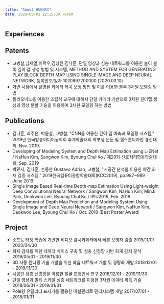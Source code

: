 ```yaml
---
title: "About HUNNXX"
date: 2020-08-01 22:15:00 -0400
---
```


## Experiences


## Patents
- 고병철,남재열,이덕우,김상원,김나훈, 단일 영상과 심층 네트워크를 이용한 놀이 블록 깊이 맵 생성 방법 및 시스템, METHOD AND SYSTEM FOR GENERATING PLAY BLOCK DEPTH MAP USING SINGLE IMAGE AND DEEP NEURAL NETWORK, 등록번호/일자 1020897200000 (2020.03.10)   
- 가변 시점에서 촬영된 카메라 왜곡 보정 방법 및 이를 이용한 블록 3차원 모델링 방법   
- 폴리오미노를 이용한 조립식 교구에 대해서 단일 카메라 기반으로 3차원 깊이맵 생성과 영상 분할 기술을 이용하여 3차원 모델링 하는 방법   

## Publications
- 김나훈, 최주은, 박윤철, 고병철, "CNN을 이용한 깊이 맵 예측과 모델링 시스템," 2019년 한국방송미디어공학회 추계학술대회 학부생 논문 및 캡스톤디자인 경진대회, Nov. 2019.
- Developing of Modeling System and Depth Map Estimation using L-ENet / NaHun Kim, Sangwon Kim, Byoung Chul Ko / 제29회 신호처리합동학술대회, Sep. 2019
- 박민지, 김나훈, 손동현 Gustavo Adrian, 고병철, "시공간 분석을 이용한 야간 화재 검증 시스템," 2019한국컴퓨터종합학술대회(KCC2019), pp.987~989 June.2019.
- Single Image Based Real-time Depth-map Estimation Using Light-weight Deep Convolutional Neural Network / Sangwon Kim, NaHun Kim, MinJi Park, Deokwoo Lee, Byoung Chul Ko / IPIU2019, Feb. 2019
- Development of Depth Map Prediction and Modeling System Using Single Image and Deep Neural Network / Sangwon Kim, NaHun Kim, Deokwoo Lee, Byoung Chul Ko / Oct. 2018 (Best Poster Award)

## Project
- 소프트 타겟 학습에 기반한 비디오 감시카메라에서 빠른 보행자 검출 2019/11/01 - 2020/04/30 
- 화재 감지를 위한 데이터 베이스 구축 및 심층 신경망 기반 화재 감지 분석 2019/05/01 - 2019/11/30
- 3D 자동 렌더링 기술 개발을 위한 학습 네트워크 개발 및 경량화 개발 2018/12/01 - 2019/11/30
- 시공간 심층 신경망을 이용한 얼굴 표정인식 연구 2018/12/01 - 2019/11/30
- 단일 영상과 멀티 스케일 심층 네트워크를 이용한 3차원 데이터 획득 기술 2018/06/31 - 2019/01/31
- Pole형 유틸리티 표지기를 활용한 매설관리로 관리시스템 개발 2017/07/01 - 2018/01/31
